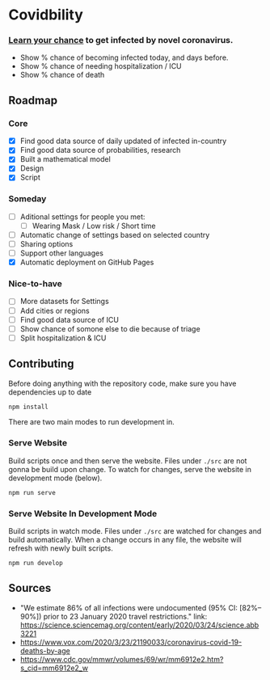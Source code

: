 # Covidbility
### <a href="https://bartaxyz.github.io/covidbility/">Learn your chance</a> to get infected by novel coronavirus.

- Show % chance of becoming infected today, and days before.
- Show % chance of needing hospitalization / ICU
- Show % chance of death 

## Roadmap 
### Core
- [x] Find good data source of daily updated of infected in-country 
- [x] Find good data source of probabilities, research
- [x] Built a mathematical model
- [x] Design
- [x] Script

### Someday
- [ ] Aditional settings for people you met: 
  - [ ] Wearing Mask / Low risk / Short time
- [ ] Automatic change of settings based on selected country
- [ ] Sharing options
- [ ] Support other languages
- [x] Automatic deployment on GitHub Pages

### Nice-to-have
- [ ] More datasets for Settings
- [ ] Add cities or regions
- [ ] Find good data source of ICU
- [ ] Show chance of somone else to die because of triage
- [ ] Split hospitalization & ICU

## Contributing

Before doing anything with the repository code, make sure you have dependencies up to date

```bash
npm install
```

There are two main modes to run development in.

### Serve Website

Build scripts once and then serve the website. Files under `./src` are not gonna be build upon change. To watch for changes, serve the website in development mode (below).

```bash
npm run serve
```

### Serve Website In Development Mode

Build scripts in watch mode. Files under `./src` are watched for changes and build automatically. When a change occurs in any file, the website will refresh with newly built scripts.

```bash
npm run develop
```

## Sources
- "We estimate 86% of all infections were undocumented (95% CI: [82%–90%]) prior to 23 January 2020 travel restrictions." link: https://science.sciencemag.org/content/early/2020/03/24/science.abb3221
- https://www.vox.com/2020/3/23/21190033/coronavirus-covid-19-deaths-by-age
- https://www.cdc.gov/mmwr/volumes/69/wr/mm6912e2.htm?s_cid=mm6912e2_w

